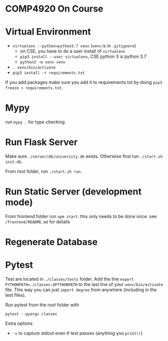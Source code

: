 # COMP4920 On Course

# Virtual Environment

* `virtualenv --python=python3.7 venv` (`venv` is in `.gitignore`)
  * on CSE, you have to do a user install of `virtualenv`
  * `pip3 install --user virtualenv`, CSE python 3 is python 3.7
  * `python3 -m venv venv`
* `. venv/bin/activate`
* `pip3 install -r requirements.txt`

If you add packages make sure you add it to requirements.txt by doing `pip3 freeze > requirements.txt`. 


# Mypy

run `mypy .` for type checking

# Run Flask Server

Make sure `./server/db/university.db` exists. Otherwise first run `./start.sh init-db`.

From root folder, run `./start.sh run`. 

# Run Static Server (development mode)

From frontend folder run `npm start`. this only needs to be done once. see `/frontend/README.md` for details

# Regenerate Database

# Pytest

Test are located in `./classes/tests` folder. Add the line `export PYTHONPATH=./classes:$PYTHONPATH` to the last line of your `venv/bin/activate` file. This way you can just `import degree` from anywhere (including in the test files).

Run pytest from the root folder with

```
pytest --pyargs classes
```

Extra options
* `-s` to capture stdout even if test passes (anything you `print()`)
